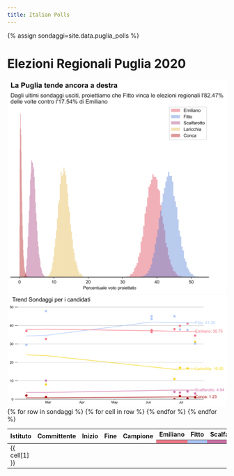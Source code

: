 ```yaml
---
title: Italian Polls
---
```


<script src="https://ajax.googleapis.com/ajax/libs/jquery/3.5.1/jquery.min.js"></script>
<link rel="stylesheet" type="text/css" href="https://cdn.datatables.net/1.10.21/css/jquery.dataTables.css">
<script type="text/javascript" charset="utf8" src="https://cdn.datatables.net/1.10.21/js/jquery.dataTables.js"></script>

{% assign sondaggi=site.data.puglia_polls %}

<h1 class="center"> Elezioni Regionali Puglia 2020 </h1>

<img src="prob_puglia.svg" class="center">

<img src="trend_puglia.svg" class="center"> 

<table id="ge_polls" class="display compact" data-page-length='10' data-order='[[ 3, "desc" ]]'>
    <thead>
    <tr>
    <th rowspan="2">Istituto</th>
    <th rowspan="2">Committente</th>
    <th rowspan="2">Inizio</th>
    <th rowspan="2">Fine</th>
    <th rowspan="2">Campione</th>
    <th>Emiliano</th>
    <th>Fitto</th>
    <th>Scalfarotto</th>
    <th>Laricchia</th>
    <th rowspan="2">Altri</th>
    </tr>
    <tr>
    <th style="background:#f47c8b;"></th>
    <th style="background:#afc9fd;"></th>
    <th style="background:#d173aa;"></th>
    <th style="background:#fae3a5;"></th>
    </tr>
    </thead>
    <tbody>
    {% for row in sondaggi %}
        <tr>
        {% for cell in row %}
            <td class="dt-body-center">{{ cell[1] }}</td>
        {% endfor %}
        </tr>
    {% endfor %}
    </tbody>
</table>

<script type="text/javascript">
$(document).ready( function () {
    $('#ge_polls').DataTable({
        "ordering": false,
        "searching": false,
        "lengthChange": false,
        "paging":   false,
        "info":     false});
        });
</script>
